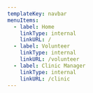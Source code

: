 ```yaml
---
templateKey: navbar
menuItems:
  - label: Home
    linkType: internal
    linkURL: /
  - label: Volunteer
    linkType: internal
    linkURL: /volunteer
  - label: Clinic Manager
    linkType: internal
    linkURL: /clinic
---
```


